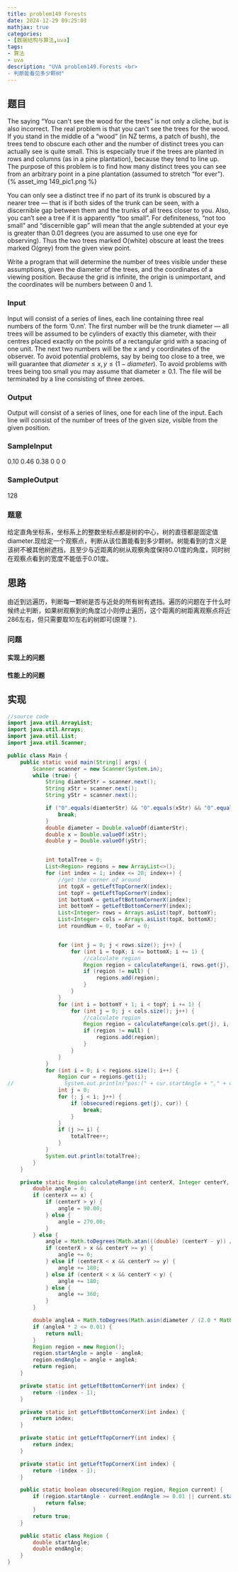```yaml
---
title: problem149 Forests
date: 2024-12-29 09:25:03
mathjax: true
categories:
- [数据结构与算法,uva]
tags:
- 算法
- uva
description: "UVA problem149.Forests <br>
- 判断能看见多少颗树"
---
```


## 题目

The saying “You can't see the wood for the trees” is not only a cliche, but is also incorrect. The real problem is that you can't see the trees for the wood. If you stand in the middle of a “wood” (in NZ terms, a patch of bush), the trees tend to obscure each other and the number of distinct trees you can actually see is quite small. This is especially true if the trees are planted in rows and columns (as in a pine plantation), because they tend to line up. The purpose of this problem is to find how many distinct trees you can see from an arbitrary point in a pine plantation (assumed to stretch “for ever”).
{% asset_img 149_pic1.png %}

You can only see a distinct tree if no part of its trunk is obscured by a nearer tree — that is if both sides of the trunk can be seen, with a discernible gap between them and the trunks of all trees closer to you. Also, you can’t see a tree if it is apparently “too small”. For definiteness, “not too small” and “discernible gap” will mean that the angle subtended at your eye is greater than 0.01 degrees (you are assumed to use one eye for observing). Thus the two trees marked O(white) obscure at least the trees marked O(grey) from the given view point.

Write a program that will determine the number of trees visible under these assumptions, given the diameter of the trees, and the coordinates of a viewing position. Because the grid is infinite, the origin is unimportant, and the coordinates will be numbers between 0 and 1.

### Input

Input will consist of a series of lines, each line containing three real numbers of the form ‘0.nn’. The first number will be the trunk diameter — all trees will be assumed to be cylinders of exactly this diameter, with their centres placed exactly on the points of a rectangular grid with a spacing of one unit. The next two numbers will be the x and y coordinates of the observer. To avoid potential problems, say by being too close to a tree, we will guarantee that $diameter \leq x,y \leq (1 - diameter)$. To avoid problems with trees being too small you may assume that diameter$\geq 0.1$. The file will be terminated by a line consisting of three zeroes.

### Output

Output will consist of a series of lines, one for each line of the input. Each line will consist of the number of trees of the given size, visible from the given position.

### SampleInput

0.10 0.46 0.38
0 0 0

### SampleOutput

128

### 题意

给定直角坐标系，坐标系上的整数坐标点都是树的中心，树的直径都是固定值diameter.现给定一个观察点，判断从该位置能看到多少颗树。树能看到的含义是该树不被其他树遮挡，且至少与近距离的树从观察角度保持0.01度的角度，同时树在观察点看到的宽度不能低于0.01度。

## 思路

由近到远遍历，判断每一颗树是否与近处的所有树有遮挡。遍历的问题在于什么时候终止判断，如果树观察到的角度过小则停止遍历，这个距离的树距离观察点将近286左右，但只需要取10左右的树即可(原理？).

### 问题

#### 实现上的问题

#### 性能上的问题

## 实现

```JAVA .{line-numbers}
//source code
import java.util.ArrayList;
import java.util.Arrays;
import java.util.List;
import java.util.Scanner;

public class Main {
    public static void main(String[] args) {
        Scanner scanner = new Scanner(System.in);
        while (true) {
            String diamterStr = scanner.next();
            String xStr = scanner.next();
            String yStr = scanner.next();

            if ("0".equals(diamterStr) && "0".equals(xStr) && "0".equals(yStr)) {
                break;
            }
            double diameter = Double.valueOf(diamterStr);
            double x = Double.valueOf(xStr);
            double y = Double.valueOf(yStr);


            int totalTree = 0;
            List<Region> regions = new ArrayList<>();
            for (int index = 1; index <= 20; index++) {
                //get the corner of around
                int topX = getLeftTopCornerX(index);
                int topY = getLeftTopCornerY(index);
                int bottomX = getLeftBottomCornerX(index);
                int bottomY = getLeftBottomCornerY(index);
                List<Integer> rows = Arrays.asList(topY, bottomY);
                List<Integer> cols = Arrays.asList(topX, bottomX);
                int roundNum = 0, tooFar = 0;


                for (int j = 0; j < rows.size(); j++) {
                    for (int i = topX; i <= bottomX; i += 1) {
                        //calculate region
                        Region region = calculateRange(i, rows.get(j), x, y, diameter);
                        if (region != null) {
                            regions.add(region);
                        }
                    }
                }
                for (int i = bottomY + 1; i < topY; i += 1) {
                    for (int j = 0; j < cols.size(); j++) {
                        //calculate region
                        Region region = calculateRange(cols.get(j), i, x, y, diameter);
                        if (region != null) {
                            regions.add(region);
                        }
                    }
                }
            }
            for (int i = 0; i < regions.size(); i++) {
                Region cur = regions.get(i);
//                System.out.println("pos:(" + cur.startAngle + "," + cur.endAngle + ")");
                int j = 0;
                for (; j < i; j++) {
                    if (obsecured(regions.get(j), cur)) {
                        break;
                    }
                }
                if (j >= i) {
                    totalTree++;
                }
            }
            System.out.println(totalTree);
        }
    }

    private static Region calculateRange(int centerX, Integer centerY, double x, double y, double diameter) {
        double angle = 0;
        if (centerX == x) {
            if (centerY > y) {
                angle = 90.00;
            } else {
                angle = 270.00;
            }
        } else {
            angle = Math.toDegrees(Math.atan(((double) (centerY - y)) / (centerX - x)));
            if (centerX > x && centerY >= y) {
                angle += 0;
            } else if (centerX < x && centerY >= y) {
                angle += 180;
            } else if (centerX < x && centerY < y) {
                angle += 180;
            } else {
                angle += 360;
            }
        }

        double angleA = Math.toDegrees(Math.asin(diameter / (2.0 * Math.sqrt((x - centerX) * (x - centerX) + (y - centerY) * (y - centerY)))));
        if (angleA * 2 <= 0.01) {
            return null;
        }
        Region region = new Region();
        region.startAngle = angle - angleA;
        region.endAngle = angle + angleA;
        return region;
    }

    private static int getLeftBottomCornerY(int index) {
        return -(index - 1);
    }

    private static int getLeftBottomCornerX(int index) {
        return index;
    }

    private static int getLeftTopCornerY(int index) {
        return index;
    }

    private static int getLeftTopCornerX(int index) {
        return -(index - 1);
    }

    public static boolean obsecured(Region region, Region current) {
        if (region.startAngle - current.endAngle >= 0.01 || current.startAngle - region.endAngle >= 0.01) {
            return false;
        }
        return true;
    }

    public static class Region {
        double startAngle;
        double endAngle;
    }
}
```
